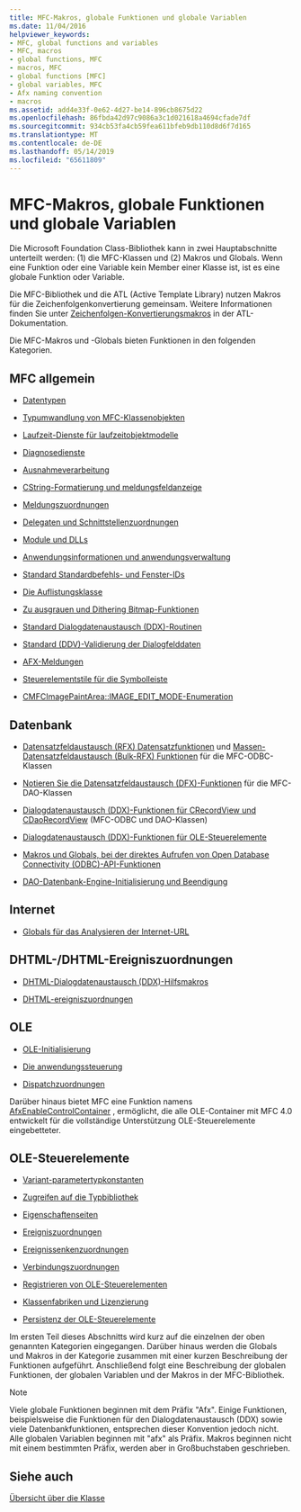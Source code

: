 ```yaml
---
title: MFC-Makros, globale Funktionen und globale Variablen
ms.date: 11/04/2016
helpviewer_keywords:
- MFC, global functions and variables
- MFC, macros
- global functions, MFC
- macros, MFC
- global functions [MFC]
- global variables, MFC
- Afx naming convention
- macros
ms.assetid: add4e33f-0e62-4d27-be14-896cb8675d22
ms.openlocfilehash: 86fbda42d97c9086a3c1d021618a4694cfade7df
ms.sourcegitcommit: 934cb53fa4cb59fea611bfeb9db110d8d6f7d165
ms.translationtype: MT
ms.contentlocale: de-DE
ms.lasthandoff: 05/14/2019
ms.locfileid: "65611809"
---
```

# <a name="mfc-macros-and-globals"></a>MFC-Makros, globale Funktionen und globale Variablen

Die Microsoft Foundation Class-Bibliothek kann in zwei Hauptabschnitte unterteilt werden: (1) die MFC-Klassen und (2) Makros und Globals. Wenn eine Funktion oder eine Variable kein Member einer Klasse ist, ist es eine globale Funktion oder Variable.

Die MFC-Bibliothek und die ATL (Active Template Library) nutzen Makros für die Zeichenfolgenkonvertierung gemeinsam. Weitere Informationen finden Sie unter [Zeichenfolgen-Konvertierungsmakros](../../atl/reference/string-conversion-macros.md) in der ATL-Dokumentation.

Die MFC-Makros und -Globals bieten Funktionen in den folgenden Kategorien.

## <a name="general-mfc"></a>MFC allgemein

- [Datentypen](data-types-mfc.md)

- [Typumwandlung von MFC-Klassenobjekten](type-casting-of-mfc-class-objects.md)

- [Laufzeit-Dienste für laufzeitobjektmodelle](run-time-object-model-services.md)

- [Diagnosedienste](diagnostic-services.md)

- [Ausnahmeverarbeitung](exception-processing.md)

- [CString-Formatierung und meldungsfeldanzeige](cstring-formatting-and-message-box-display.md)

- [Meldungszuordnungen](message-map-macros-mfc.md)

- [Delegaten und Schnittstellenzuordnungen](delegate-and-interface-maps.md)

- [Module und DLLs](extension-dll-macros.md)

- [Anwendungsinformationen und anwendungsverwaltung](application-information-and-management.md)

- [Standard Standardbefehls- und Fenster-IDs](standard-command-and-window-ids.md)

- [Die Auflistungsklasse](collection-class-helpers.md)

- [Zu ausgrauen und Dithering Bitmap-Funktionen](gray-and-dithered-bitmap-functions.md)

- [Standard Dialogdatenaustausch (DDX)-Routinen](standard-dialog-data-exchange-routines.md)

- [Standard (DDV)-Validierung der Dialogfelddaten](standard-dialog-data-validation-routines.md)

- [AFX-Meldungen](afx-messages.md)

- [Steuerelementstile für die Symbolleiste](toolbar-control-styles.md)

- [CMFCImagePaintArea::IMAGE_EDIT_MODE-Enumeration](cmfcimagepaintarea-image-edit-mode-enumeration.md)

## <a name="database"></a>Datenbank

- [Datensatzfeldaustausch (RFX) Datensatzfunktionen](record-field-exchange-functions.md) und [Massen-Datensatzfeldaustausch (Bulk-RFX) Funktionen](record-field-exchange-functions.md) für die MFC-ODBC-Klassen

- [Notieren Sie die Datensatzfeldaustausch (DFX)-Funktionen](record-field-exchange-functions.md) für die MFC-DAO-Klassen

- [Dialogdatenaustausch (DDX)-Funktionen für CRecordView und CDaoRecordView](dialog-data-exchange-functions-for-crecordview-and-cdaorecordview.md) (MFC-ODBC und DAO-Klassen)

- [Dialogdatenaustausch (DDX)-Funktionen für OLE-Steuerelemente](dialog-data-exchange-functions-for-ole-controls.md)

- [Makros und Globals, bei der direktes Aufrufen von Open Database Connectivity (ODBC)-API-Funktionen](database-macros-and-globals.md)

- [DAO-Datenbank-Engine-Initialisierung und Beendigung](dao-database-engine-initialization-and-termination.md)

## <a name="internet"></a>Internet

- [Globals für das Analysieren der Internet-URL](internet-url-parsing-globals.md)

## <a name="dhtml--dhtml-event-maps"></a>DHTML-/DHTML-Ereigniszuordnungen

- [DHTML-Dialogdatenaustausch (DDX)-Hilfsmakros](ddx-dhtml-helper-macros.md)

- [DHTML-ereigniszuordnungen](dhtml-event-maps.md)

## <a name="ole"></a>OLE

- [OLE-Initialisierung](ole-initialization.md)

- [Die anwendungssteuerung](application-control.md)

- [Dispatchzuordnungen](dispatch-maps.md)

Darüber hinaus bietet MFC eine Funktion namens [AfxEnableControlContainer](ole-initialization.md#afxenablecontrolcontainer) , ermöglicht, die alle OLE-Container mit MFC 4.0 entwickelt für die vollständige Unterstützung OLE-Steuerelemente eingebetteter.

## <a name="ole-controls"></a>OLE-Steuerelemente

- [Variant-parametertypkonstanten](variant-parameter-type-constants.md)

- [Zugreifen auf die Typbibliothek](type-library-access.md)

- [Eigenschaftenseiten](property-pages-mfc.md)

- [Ereigniszuordnungen](event-maps.md)

- [Ereignissenkenzuordnungen](event-sink-maps.md)

- [Verbindungszuordnungen](connection-maps.md)

- [Registrieren von OLE-Steuerelementen](registering-ole-controls.md)

- [Klassenfabriken und Lizenzierung](class-factories-and-licensing.md)

- [Persistenz der OLE-Steuerelemente](persistence-of-ole-controls.md)

Im ersten Teil dieses Abschnitts wird kurz auf die einzelnen der oben genannten Kategorien eingegangen. Darüber hinaus werden die Globals und Makros in der Kategorie zusammen mit einer kurzen Beschreibung der Funktionen aufgeführt. Anschließend folgt eine Beschreibung der globalen Funktionen, der globalen Variablen und der Makros in der MFC-Bibliothek.

> [!NOTE]
>  Viele globale Funktionen beginnen mit dem Präfix "Afx". Einige Funktionen, beispielsweise die Funktionen für den Dialogdatenaustausch (DDX) sowie viele Datenbankfunktionen, entsprechen dieser Konvention jedoch nicht. Alle globalen Variablen beginnen mit "afx" als Präfix. Makros beginnen nicht mit einem bestimmten Präfix, werden aber in Großbuchstaben geschrieben.

## <a name="see-also"></a>Siehe auch

[Übersicht über die Klasse](../../mfc/class-library-overview.md)
